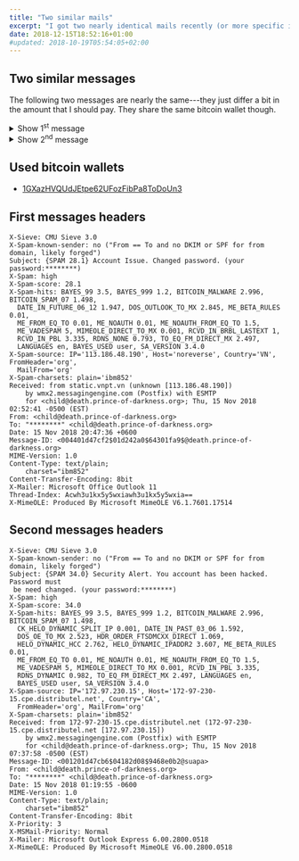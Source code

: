 ```yaml
---
title: "Two similar mails"
excerpt: "I got two nearly identical mails recently (or more specific in November 2018). They sound nearly the same so I write only one post about those two mails..."
date: 2018-12-15T18:52:16+01:00
#updated: 2018-10-19T05:54:05+02:00
---
```


## Two similar messages

The following two messages are nearly the same---they just differ a bit in the amount
that I should pay. They share the same bitcoin wallet though.

<details>
    <summary>Show 1<sup>st</sup> message</summary>
    <div class="highlighter-rouge">
        <div class="highlight">
            <pre class="highlight"><code>Dear user of death.prince-of-darkness.org!

I am a spyware software developer.
Your account has been hacked by me in the summer of 2018.

I understand that it is hard to believe, but here is my evidence:
- I sent you this email from your account.
- Password from account child@death.prince-of-darkness.org: ******** (on moment of hack).

The hacking was carried out using a hardware vulnerability through which you went online (Cisco router, vulnerability CVE-2018-0296).

I went around the security system in the router, installed an exploit there.
When you went online, my exploit downloaded my malicious code (rootkit) to your device.
This is driver software, I constantly updated it, so your antivirus is silent all time.

Since then I have been following you (I can connect to your device via the VNC protocol).
That is, I can see absolutely everything that you do, view and download your files and any data to yourself.
I also have access to the camera on your device, and I periodically take photos and videos with you.

At the moment, I have harvested a solid dirt... on you...
I saved all your email and chats from your messangers. I also saved the entire history of the sites you visit.

I note that it is useless to change the passwords. My malware update passwords from your accounts every times.

I know what you like hard funs (adult sites).
Oh, yes .. I'm know your secret life, which you are hiding from everyone.
Oh my God, what are your like... I saw THIS ... Oh, you dirty naughty person ... :)

I took photos and videos of your most passionate funs with adult content, and synchronized them in real time with the image of your camera.
Believe it turned out very high quality!

So, to the business!
I'm sure you don't want to show these files and visiting history to all your contacts.

Transfer $898 to my Bitcoin cryptocurrency wallet: 1GXazHVQUdJEtpe62UFozFibPa8ToDoUn3
Just copy and paste the wallet number when transferring.
If you do not know how to do this - ask Google.

My system automatically recognizes the translation.
As soon as the specified amount is received, all your data will be destroyed from my server, and the rootkit will be automatically removed from your system.
Do not worry, I really will delete everything, since I am 'working' with many people who have fallen into your position.
You will only have to inform your provider about the vulnerabilities in the router so that other hackers will not use it.

Since opening this letter you have 48 hours.
If funds not will be received, after the specified time has elapsed, the disk of your device will be formatted,
and from my server will automatically send email and sms to all your contacts with compromising material.

I advise you to remain prudent and not engage in nonsense (all files on my server).

Good luck!</code></pre>
        </div>
    </div>
</details>

<details>
    <summary>Show 2<sup>nd</sup> message</summary>
    <div class="highlighter-rouge">
        <div class="highlight">
            <pre class="highlight"><code>Dear user of death.prince-of-darkness.org!

I am a spyware software developer.
Your account has been hacked by me in the summer of 2018.

I understand that it is hard to believe, but here is my evidence:
- I sent you this email from your account.
- Password from account child@death.prince-of-darkness.org: ******** (on moment of hack).

The hacking was carried out using a hardware vulnerability through which you went online (Cisco router, vulnerability CVE-2018-0296).

I went around the security system in the router, installed an exploit there.
When you went online, my exploit downloaded my malicious code (rootkit) to your device.
This is driver software, I constantly updated it, so your antivirus is silent all time.

Since then I have been following you (I can connect to your device via the VNC protocol).
That is, I can see absolutely everything that you do, view and download your files and any data to yourself.
I also have access to the camera on your device, and I periodically take photos and videos with you.

At the moment, I have harvested a solid dirt... on you...
I saved all your email and chats from your messangers. I also saved the entire history of the sites you visit.

I note that it is useless to change the passwords. My malware update passwords from your accounts every times.

I know what you like hard funs (adult sites).
Oh, yes .. I'm know your secret life, which you are hiding from everyone.
Oh my God, what are your like... I saw THIS ... Oh, you dirty naughty person ... :)

I took photos and videos of your most passionate funs with adult content, and synchronized them in real time with the image of your camera.
Believe it turned out very high quality!

So, to the business!
I'm sure you don't want to show these files and visiting history to all your contacts.

Transfer $820 to my Bitcoin cryptocurrency wallet: 1GXazHVQUdJEtpe62UFozFibPa8ToDoUn3
Just copy and paste the wallet number when transferring.
If you do not know how to do this - ask Google.

My system automatically recognizes the translation.
As soon as the specified amount is received, all your data will be destroyed from my server, and the rootkit will be automatically removed from your system.
Do not worry, I really will delete everything, since I am 'working' with many people who have fallen into your position.
You will only have to inform your provider about the vulnerabilities in the router so that other hackers will not use it.

Since opening this letter you have 48 hours.
If funds not will be received, after the specified time has elapsed, the disk of your device will be formatted,
and from my server will automatically send email and sms to all your contacts with compromising material.

I advise you to remain prudent and not engage in nonsense (all files on my server).

Good luck!</code></pre>
        </div>
    </div>
</details>

## Used bitcoin wallets

- [1GXazHVQUdJEtpe62UFozFibPa8ToDoUn3](https://www.bitcoinabuse.com/reports/1GXazHVQUdJEtpe62UFozFibPa8ToDoUn3)

## First messages headers

```
X-Sieve: CMU Sieve 3.0
X-Spam-known-sender: no ("From == To and no DKIM or SPF for from domain, likely forged")
Subject: {SPAM 28.1} Account Issue. Changed password. (your password:********)
X-Spam: high
X-Spam-score: 28.1
X-Spam-hits: BAYES_99 3.5, BAYES_999 1.2, BITCOIN_MALWARE 2.996, BITCOIN_SPAM_07 1.498,
  DATE_IN_FUTURE_06_12 1.947, DOS_OUTLOOK_TO_MX 2.845, ME_BETA_RULES 0.01,
  ME_FROM_EQ_TO 0.01, ME_NOAUTH 0.01, ME_NOAUTH_FROM_EQ_TO 1.5,
  ME_VADESPAM 5, MIMEOLE_DIRECT_TO_MX 0.001, RCVD_IN_BRBL_LASTEXT 1,
  RCVD_IN_PBL 3.335, RDNS_NONE 0.793, TO_EQ_FM_DIRECT_MX 2.497,
  LANGUAGES en, BAYES_USED user, SA_VERSION 3.4.0
X-Spam-source: IP='113.186.48.190', Host='noreverse', Country='VN', FromHeader='org',
  MailFrom='org'
X-Spam-charsets: plain='ibm852'
Received: from static.vnpt.vn (unknown [113.186.48.190])
	by wmx2.messagingengine.com (Postfix) with ESMTP
	for <child@death.prince-of-darkness.org>; Thu, 15 Nov 2018 02:52:41 -0500 (EST)
From: <child@death.prince-of-darkness.org>
To: "********" <child@death.prince-of-darkness.org>
Date: 15 Nov 2018 20:47:36 +0600
Message-ID: <004401d47cf2$01d242a0$64301fa9$@death.prince-of-darkness.org>
MIME-Version: 1.0
Content-Type: text/plain;
	charset="ibm852"
Content-Transfer-Encoding: 8bit
X-Mailer: Microsoft Office Outlook 11
Thread-Index: Acwh3u1kx5y5wxiawh3u1kx5y5wxia==
X-MimeOLE: Produced By Microsoft MimeOLE V6.1.7601.17514
```

## Second messages headers

```
X-Sieve: CMU Sieve 3.0
X-Spam-known-sender: no ("From == To and no DKIM or SPF for from domain, likely forged")
Subject: {SPAM 34.0} Security Alert. You account has been hacked. Password must
 be need changed. (your password:********)
X-Spam: high
X-Spam-score: 34.0
X-Spam-hits: BAYES_99 3.5, BAYES_999 1.2, BITCOIN_MALWARE 2.996, BITCOIN_SPAM_07 1.498,
  CK_HELO_DYNAMIC_SPLIT_IP 0.001, DATE_IN_PAST_03_06 1.592,
  DOS_OE_TO_MX 2.523, HDR_ORDER_FTSDMCXX_DIRECT 1.069,
  HELO_DYNAMIC_HCC 2.762, HELO_DYNAMIC_IPADDR2 3.607, ME_BETA_RULES 0.01,
  ME_FROM_EQ_TO 0.01, ME_NOAUTH 0.01, ME_NOAUTH_FROM_EQ_TO 1.5,
  ME_VADESPAM 5, MIMEOLE_DIRECT_TO_MX 0.001, RCVD_IN_PBL 3.335,
  RDNS_DYNAMIC 0.982, TO_EQ_FM_DIRECT_MX 2.497, LANGUAGES en,
  BAYES_USED user, SA_VERSION 3.4.0
X-Spam-source: IP='172.97.230.15', Host='172-97-230-15.cpe.distributel.net', Country='CA',
  FromHeader='org', MailFrom='org'
X-Spam-charsets: plain='ibm852'
Received: from 172-97-230-15.cpe.distributel.net (172-97-230-15.cpe.distributel.net [172.97.230.15])
	by wmx2.messagingengine.com (Postfix) with ESMTP
	for <child@death.prince-of-darkness.org>; Thu, 15 Nov 2018 07:37:58 -0500 (EST)
Message-ID: <001201d47cb6$04182d08$9468e0b2@suapa>
From: <child@death.prince-of-darkness.org>
To: "********" <child@death.prince-of-darkness.org>
Date: 15 Nov 2018 01:19:55 -0600
MIME-Version: 1.0
Content-Type: text/plain;
	charset="ibm852"
Content-Transfer-Encoding: 8bit
X-Priority: 3
X-MSMail-Priority: Normal
X-Mailer: Microsoft Outlook Express 6.00.2800.0518
X-MimeOLE: Produced By Microsoft MimeOLE V6.00.2800.0518
```
